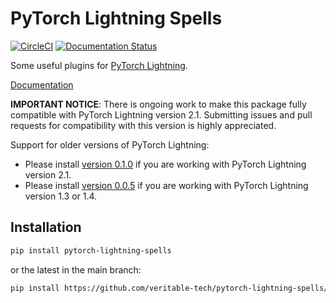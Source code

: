# PyTorch Lightning Spells

[![CircleCI](https://circleci.com/gh/veritable-tech/pytorch-lightning-spells/tree/main.svg?style=svg)](https://circleci.com/gh/veritable-tech/pytorch-lightning-spells/tree/main) [![Documentation Status](https://readthedocs.org/projects/pytorch-lightning-spells/badge/?version=latest)](https://pytorch-lightning-spells.readthedocs.io/en/latest/?badge=latest)

Some useful plugins for [PyTorch Lightning](https://github.com/PyTorchLightning/pytorch-lightning).

[Documentation](https://pytorch-lightning-spells.readthedocs.io/)

**IMPORTANT NOTICE**: There is ongoing work to make this package fully compatible with PyTorch Lightning version 2.1. Submitting issues and pull requests for compatibility with this version is highly appreciated.

Support for older versions of PyTorch Lightning:

- Please install [version 0.1.0](https://pypi.org/project/pytorch-lightning-spells/0.1.0/) if you are working with PyTorch Lightning version 2.1.
- Please install [version 0.0.5](https://pypi.org/project/pytorch-lightning-spells/0.0.5/) if you are working with PyTorch Lightning version 1.3 or 1.4.

## Installation

```bash
pip install pytorch-lightning-spells
```

or the latest in the main branch:

```bash
pip install https://github.com/veritable-tech/pytorch-lightning-spells/archive/master.zip
```
